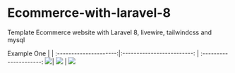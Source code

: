 # Ecommerce-with-laravel-8
Template Ecommerce website with Laravel 8, livewire, tailwindcss and mysql 

Example One             | |
:---------------------:|:-------------------------: | :---------------------:
![](https://github-images-jusav.s3.eu-central-1.amazonaws.com/ecommerce-laravel8.png)| ![](https://github-images-jusav.s3.eu-central-1.amazonaws.com/ecommerce-laravel8-2.png) | ![](https://github-images-jusav.s3.eu-central-1.amazonaws.com/ecommerce-laravel8-3.png)
